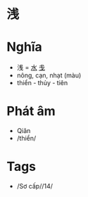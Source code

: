 # 浅

# Nghĩa
* 浅 = [水](水.md) [戋](戋.md)
* nông, cạn, nhạt (màu)
* thiển - thủy - tiên

# Phát âm
* Qiǎn
* /thiển/

# Tags
* /Sơ cấp//14/

